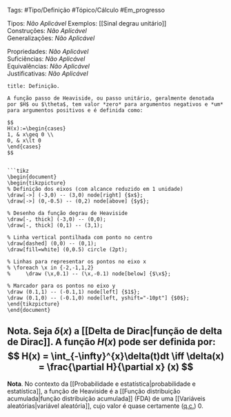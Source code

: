 Tags: #Tipo/Definição #Tópico/Cálculo #Em_progresso

Tipos: _Não Aplicável_ 
Exemplos: [[Sinal degrau unitário]]  
Construções: _Não Aplicável_  
Generalizações: _Não Aplicável_

Propriedades: _Não Aplicável_  
Suficiências: _Não Aplicável_  
Equivalências: _Não Aplicável_  
Justificativas: _Não Aplicável_

```ad-abstract
title: Definição.

A função passo de Heaviside, ou passo unitário, geralmente denotada por $H$ ou $\theta$, tem valor *zero* para argumentos negativos e *um* para argumentos positivos e é definida como:

$$
H(x):=\begin{cases}
1, & x\geq 0 \\
0, & x\lt 0
\end{cases}
$$


```tikz
\begin{document}
\begin{tikzpicture}
% Definição dos eixos (com alcance reduzido em 1 unidade)
\draw[->] (-3,0) -- (3,0) node[right] {$x$};
\draw[->] (0,-0.5) -- (0,2) node[above] {$y$};

% Desenho da função degrau de Heaviside
\draw[-, thick] (-3,0) -- (0,0);
\draw[-, thick] (0,1) -- (3,1);

% Linha vertical pontilhada com ponto no centro
\draw[dashed] (0,0) -- (0,1);
\draw[fill=white] (0,0.5) circle (2pt);

% Linhas para representar os pontos no eixo x
% \foreach \x in {-2,-1,1,2}
%     \draw (\x,0.1) -- (\x,-0.1) node[below] {$\x$};

% Marcador para os pontos no eixo y
\draw (0.1,1) -- (-0.1,1) node[left] {$1$};
\draw (0.1,0) -- (-0.1,0) node[left, yshift="-10pt"] {$0$};
\end{tikzpicture}
\end{document}
```

**Nota**. Seja $\delta(x)$ a [[Delta de Dirac|função de delta de Dirac]]. A função $H(x)$ pode ser definida por:
$$
H(x) = \int_{-\infty}^{x}\delta(t)dt \iff \delta(x) = \frac{\partial H}{\partial x} (x)
$$
---
**Nota**. No contexto da [[Probabilidade e estatística|probabilidade e estatística]], a função de Heaviside é a [[Função distribuição acumulada|função distribuição acumulada]] (FDA) de uma [[Variáveis aleatórias|variável aleatória]], cujo valor é quase certamente ([q.c.](https://pt.wikipedia.org/wiki/Quase_certamente)) 0.